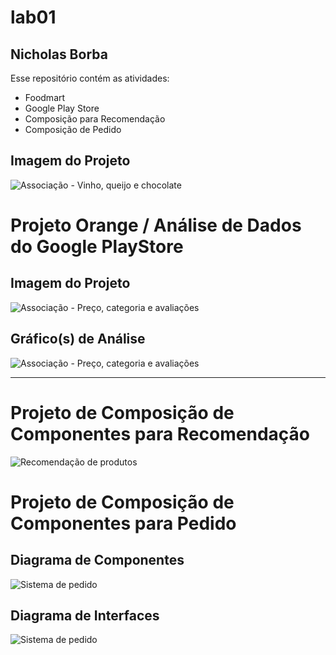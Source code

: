 # lab01
## Nicholas Borba

Esse repositório contém as atividades:

- Foodmart
- Google Play Store
- Composição para Recomendação
- Composição de Pedido

## Imagem do Projeto
![Associação - Vinho, queijo e chocolate](imagens/FoodMart.png)

# Projeto Orange / Análise de Dados do Google PlayStore

## Imagem do Projeto
![Associação - Preço, categoria e avaliações](imagens/PlayStore.png)

## Gráfico(s) de Análise
![Associação - Preço, categoria e avaliações](imagens/RpgVsDownloads.png)

----

# Projeto de Composição de Componentes para Recomendação
![Recomendação de produtos](imagens/productRecomendation.png)

# Projeto de Composição de Componentes para Pedido

## Diagrama de Componentes
![Sistema de pedido](imagens/orderComponent.png)

## Diagrama de Interfaces
![Sistema de pedido](imagens/orderInterface.png)
